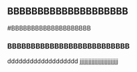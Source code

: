 ## BBBBBBBBBBBBBBBBBBBB
#BBBBBBBBBBBBBBBBBBBB
### BBBBBBBBBBBBBBBBBBBBBBBBBB
ddddddddddddddddddd
jjjjjjjjjjjjjjjjjjjjjjjjjj
